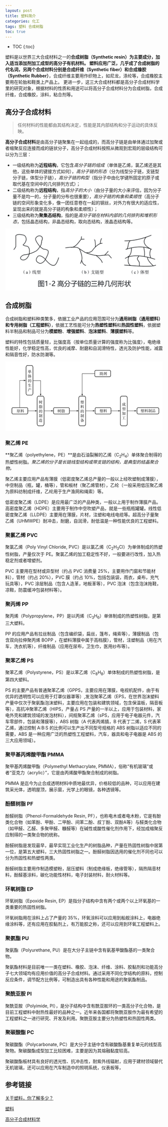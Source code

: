 ```yaml
---
layout: post
title: 塑料简介
categories: 化工
tags: 塑料 合成树脂
toc: true
---
```


* TOC
{:toc}

塑料是以世界三大合成材料之一的**合成树脂（Synthetic resin）**为主要成分，加入适当添加剂加工成型的高分子有机材料。
塑料应用广泛，几乎成了合成树脂的代名词，另两个合成材料分别是**合成纤维（Synthetic fiber）**和**合成橡胶（Synthetic Rubber）**，合成纤维主要用作织物上，如尼龙，涤纶等，合成橡胶主要用在轮胎和鞋类上产品上。
更进一步，这三大合成材料都是高分子合成材料学里的研究对象，根据材料的性质和用途可以将高分子合成材料分为合成树脂，合成纤维，合成橡胶，涂料，粘合剂等。

## 高分子合成材料

> 任何材料的性能都由其结构决定，性能是其内部结构和分子运动的具体反映。

**高分子合成材料**是由高分子链聚集在一起组成的，而高分子链是由单体通过加聚或者缩聚反应连接而成的链状分子，高分子合成材料按照从微观到宏观的层级结构可以分为三层：

* 一级结构称为**近程结构**，它包含*高分子链的组成*（单体是乙烯，氯乙烯还是其他，这些单体的键接方式如何），*高分子链的形态*（分为线型分子链，支链型分子链，体型分子链），*高分子链的构型*（指分子中由化学键所固定的原子或取代基在空间中的几何排列方式）；
* 二级结构称为**远程结构**，指*高分子的大小*（由分子量的大小来评估，因为分子量不是均一的，分子量的分布也很重要），*高分子链的构象和柔顺性*（高分子链的空间形象变化多，像一团任意卷在一起的钢丝，对外力有很大的适应性，呈现出来的就是高分子链的构象和柔顺性）；
* 三级结构称为**聚集态结构**，指的是*高分子链在材料内部的几何排列和堆积形态*，包括晶态结构，非晶态结构，取向态结构，液晶态结构等。

![高分子链的三种几何形状](/assets/img/post/plastic-cheatsheet02.png "高分子链的三种几何形状")

## 合成树脂

合成树脂和塑料种类繁多，依据工业产品的应用范围可分为**通用树脂（通用塑料）**和**专用树脂（工程塑料）**，依据工艺性能可分为**热塑性塑料**和**热固性塑料**，依据塑料半制品和制品可分为**模塑粉**、**增强塑料**、**泡沫塑料**、**薄膜塑料**等。

塑料的特性包括质量轻，比强度高（按单位质量计算的强度称为比强度），电绝缘性能好，化学稳定性高，优良的减摩、耐磨和自润滑特性，透光及防护性能，减震和隔音性好，防水防潮等。

![塑料的生产过程](/assets/img/post/plastic-cheatsheet01.png "塑料的生产过程")

### 聚乙烯 PE

**聚乙烯（polyethylene，PE）**是由石油裂解的乙烯（C<sub>2</sub>H<sub>4</sub>）单体聚合制得的热塑性树脂。*聚乙烯的分子是长链线型结构或带支链的结构，是典型的结晶聚合物。*

聚乙烯主要应用产品有薄膜（低密度聚乙烯总产量的一般以上经吹塑制成薄膜），中空制品（瓶，罐，桶等），管和板材（聚乙烯管材），乙纶（一般采用低压聚乙烯为原料纺制成纤维，乙纶用于生产渔网和绳索）等。

低密度聚乙烯（LDPE）是应用最广泛的产品种类，一般以上用于制作薄膜产品。高密度聚乙烯（HDPE）主要用于制作中空吹塑产品，就是一些瓶瓶罐罐。线性低密度聚乙烯（LLDPE）主要用在薄膜，片材，注塑和电线电缆等。超高分子量聚乙烯（UHMWPE）耐冲击，耐磨，自润滑，耐低温是一种性能优良的工程塑料。

### 聚氯乙烯 PVC

聚氯乙烯（Poly Vinyl Chloride, PVC）是以氯乙烯（C<sub>2</sub>H<sub>3</sub>Cl）为单体制成的热塑性树脂，产量仅次于 PE。聚氯乙烯的加工稳定性不好，一般要进行改性，加入热稳定剂或者增塑剂。

PVC 主要用在型材或异型材（约占 PVC 消费量 25%，主要用作门窗和节能材料），管材（约占 20%），PVC 膜（约占 10%，包括包装袋，雨衣，桌布，充气玩具等），PVC 涂层制品（包含人造革，地板革等），PVC 泡沫（包含泡沫拖鞋，凉鞋，防震缓冲包装材料等）。

### 聚丙烯 PP

聚丙烯（Polypropylene，PP）是以丙烯（C<sub>3</sub>H<sub>6</sub>）单体制成的热塑性树脂，是第三大塑料。

PP 的应用产品有拉丝制品（包含编织袋，扁丝，篷布，绳索等），薄膜制品（包含双向拉伸聚丙烯 BOPP ，在塑料薄膜中属于高档膜），管材，注塑制品（用在汽车，洗衣机等），纤维制品（应用在尿布，卫生巾，医用纱布等）。

### 聚苯乙烯 PS

聚苯乙烯（Polystyrene，PS）是以苯乙烯（C<sub>8</sub>H<sub>8</sub>）单体制成的热塑性树脂，是第四大塑料。

PS 的主要产品有普通聚苯乙烯（GPPS，主要应用在薄膜，电视机配件，由于有优异的透明性可以应用于灯罩仪器罩等）,发泡聚苯乙烯（EPS，在世界泡沫塑料产量中仅次于聚氨酯泡沫塑料，主要应用在包装和建筑领域，包含保温板，隔音板等），高抗冲聚苯乙烯（HIPS，产量占 PS 产量的一半以上，应用于包装材料，家电外壳和建筑领域的发泡材料），间规聚苯乙烯（sPS，应用于电子电器元件，汽车零部件，包装和薄膜等），ABS 树脂（A 代表丙烯腈，B 代表丁二烯，S 代表苯乙烯，通过控制 A:B:S 的比例可以生产出不同型号规格的 ABS 树脂以适应不同的需要，ABS 是一种应用广泛的热塑性工程塑料，汽车，器具和电子电器是 ABS 的三大应用领域）。

### 聚甲基丙烯酸甲酯 PMMA

聚甲基丙烯酸甲酯（Polymethyl Methacrylate, PMMA），俗称“有机玻璃”或者“亚克力（acrylic）”，它是由丙烯酸甲酯聚合制成的树脂。

PMMA 是迄今为止合成透明材料中质地最优异，价格较低的品种，可以应用在建筑采光体，透明屋顶，展示窗，光学上的眼镜，各种透镜等。

### 酚醛树脂 PF

酚醛树脂（Phenol-Formaldehyde Resin, PF），也称电木或者电木粉，它是有酚类化合物（如苯酚、甲酚、二甲酚、间苯二酚、叔丁酚、双酚A等）与醛类化合物（如甲醛、乙醛、多聚甲醛、糠醛等）在碱性或酸性催化剂作用下，经加成缩聚反应制得的一类聚合物的统称。

酚醛树脂是发现最早，最早实现工业化生产的树脂品种，产量在热固性树脂中居第一位，是第五大塑料，三大热固性树脂之一。酚醛树脂因选用的催化剂不同也可以分为热固性和热塑性两类。

酚醛树脂主要用作制造模塑粉，层压塑料（制成绝缘板，绝缘管等），隔热隔音材料，酚醛基涂料，碳化功能性材料，电子封装材料，耐火材料等。

### 环氧树脂 EP

环氧树脂（Epoxide Resin, EP）是指分子结构中含有两个或两个以上环氧基的一类重要的热固性树脂。

环氧树脂用在涂料上占了产量的 35%，环氧涂料可以应用到船舰涂料上，电器绝缘涂料等，还有应用在胶黏剂上，有万能胶之称，还可以应用到环氧工程塑料上。

### 聚氨酯 PU

聚氨酯（Polyurethane, PU）是在大分子主链中含有氨基甲酸酯基的一类聚合物。

聚氨酯材料是目前唯一一类在塑料、橡胶、泡沫、纤维、涂料、胶黏剂和功能高分子七大领域均有应用价值的高分子合成材料。通过采用不同化学结构的原料，控制反应条件，调节配方比例等，可制造出具有各种性能和用途的聚氨酯制品。

### 聚酰亚胺 PI

聚酰亚胺（Polyimide, PI），是分子结构中含有酰亚胺环的一类高分子化合物，是目前工程塑料中耐热性最好的品种之一。近年来各国都将聚酰亚胺作为最有希望的工程塑料之一进行研究、开发及利用。聚酰亚胺主要分为热塑性和热固性两类。

### 聚碳酸酯 PC

聚碳酸酯（Polycarbonate, PC）是大分子主链中含有碳酸酯基重复单元的线型高聚物。聚碳酸酯成型加工比较困难，主要是因为其熔融黏度较高。

聚碳酸酯板材具有良好的透光性、抗冲击性，耐紫外线辐射，应用于建材领域替代无机玻璃，还可以应用在汽车制造中的照明系统，仪表板等，


## 参考链接

[关于塑料，你了解多少？](http://www.ciesc.cn/a907.html)

[塑料](https://zh.wikipedia.org/wiki/%E5%A1%91%E6%96%99)

[高分子合成材料学](https://book.douban.com/subject/33397576/)
